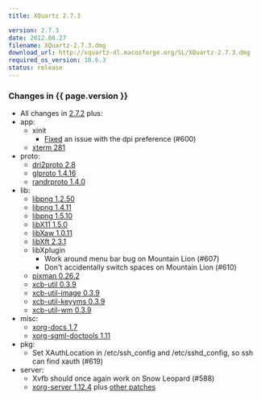 ```yaml
---
title: XQuartz 2.7.3

version: 2.7.3
date: 2012.08.27
filename: XQuartz-2.7.3.dmg
download_url: http://xquartz-dl.macosforge.org/SL/XQuartz-2.7.3.dmg
required_os_version: 10.6.3
status: release
---
```


### Changes in {{ page.version }} ###
  * All changes in [2.7.2](XQuartz-2.7.2.html) plus:
  * app:
    * xinit
      * [Fixed](http://cgit.freedesktop.org/xorg/app/xinit/commit/?id=bfed997da5f083e3ddfbda440e114d1261d18b14) an issue with the dpi preference (#600)
    * [xterm 281](http://lists.freedesktop.org/archives/xorg/2012-June/054755.html)
  * proto:
    * [dri2proto 2.8](http://lists.freedesktop.org/archives/xorg-announce/2012-July/002001.html)
    * [glproto 1.4.16](http://lists.freedesktop.org/archives/xorg-announce/2012-July/002003.html)
    * [randrproto 1.4.0](http://lists.freedesktop.org/archives/xorg-announce/2012-July/002002.html)
  * lib:
    * [libpng 1.2.50](http://sourceforge.net/mailarchive/message.php?msg_id=29524074)
    * [libpng 1.4.11](http://sourceforge.net/mailarchive/message.php?msg_id=29524074)
    * [libpng 1.5.10](http://sourceforge.net/mailarchive/message.php?msg_id=29524074)
    * [libX11 1.5.0](http://lists.freedesktop.org/archives/xorg-announce/2012-June/001970.html)
    * [libXaw 1.0.11](http://lists.freedesktop.org/archives/xorg-announce/2012-June/001969.html)
    * [libXft 2.3.1](http://lists.freedesktop.org/archives/xorg-announce/2012-June/001971.html)
    * libXplugin
      * Work around menu bar bug on Mountain Lion (#607)
      * Don't accidentally switch spaces on Mountain Lion (#610)
    * [pixman 0.26.2](http://lists.freedesktop.org/archives/xorg-announce/2012-June/001987.html)
    * [xcb-util 0.3.9](http://lists.freedesktop.org/archives/xorg-announce/2012-May/001966.html)
    * [xcb-util-image 0.3.9](http://lists.freedesktop.org/archives/xorg-announce/2012-May/001965.html)
    * [xcb-util-keyyms 0.3.9](http://lists.freedesktop.org/archives/xorg-announce/2012-May/001967.html)
    * [xcb-util-wm 0.3.9](http://lists.freedesktop.org/archives/xorg-announce/2012-May/001968.html)
  * misc:
    * [xorg-docs 1.7](http://lists.freedesktop.org/archives/xorg-announce/2012-June/001975.html)
    * [xorg-sgml-doctools 1.11](http://lists.freedesktop.org/archives/xorg-announce/2012-June/001976.html)
  * pkg:
    * Set XAuthLocation in /etc/ssh_config and /etc/sshd_config, so ssh can find xauth (#619)
  * server:
    * Xvfb should once again work on Snow Leopard (#588)
    * [xorg-server 1.12.4](http://lists.freedesktop.org/archives/xorg-announce/2012-August/002062.html) plus [other patches](https://github.com/XQuartz/xorg-server/commits/XQuartz-2.7.3)

